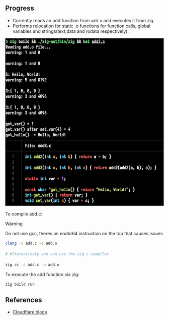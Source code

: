 ## Progress

- Currently reads an add function from `add.o` and executes it from zig.
- Performs relocation for static .o functions for function calls, global variables and strings(text,data and rodata respectively).

![progress](./.github/progress.png)

To compile add.c:

> [!WARNING]
> Do not use gcc, theres an endbr64 instruction on the top that causes issues

```bash
clang -c add.c -o add.o

# Alternatively you can use the zig c compiler

zig cc -c add.c -o add.o
```

To execute the add function via zig:

```bash
zig build run
```


## References

- [Cloudflare blogs](https://blog.cloudflare.com/how-to-execute-an-object-file-part-1/)
